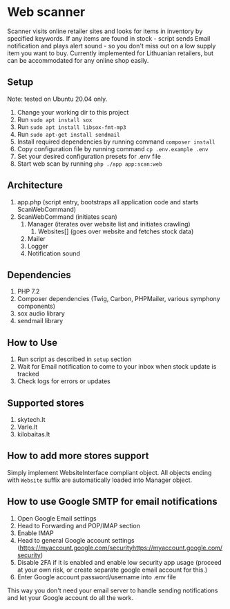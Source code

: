 # Web scanner

Scanner visits online retailer sites and looks for items in inventory by specified keywords. If any items are found in stock - script sends Email notification and plays alert sound - so you don't miss out on a low supply item you want to buy. Currently implemented for Lithuanian retailers, but can be accommodated for any online shop easily.

## Setup 

Note: tested on Ubuntu 20.04 only.

1. Change your working dir to this project
2. Run `sudo apt install sox`
3. Run `sudo apt install libsox-fmt-mp3`
4. Run `sudo apt-get install sendmail`
5. Install required dependencies by running command `composer install`
6. Copy configuration file by running command `cp .env.example .env`
7. Set your desired configuration presets for .env file
8. Start web scan by running `php ./app app:scan:web `

## Architecture

1. app.php (script entry, bootstraps all application code and starts ScanWebCommand)
2. ScanWebCommand (initiates scan)
   1. Manager (iterates over website list and initiates crawling)
      1. Websites[] (goes over website and fetches stock data)
   2. Mailer
   3. Logger
   4. Notification sound
   
## Dependencies

1. PHP 7.2
2. Composer dependencies (Twig, Carbon, PHPMailer, various symphony components)
3. sox audio library
4. sendmail library

## How to Use
1. Run script as described in `setup` section
2. Wait for Email notification to come to your inbox when stock update is tracked
3. Check logs for errors or updates

## Supported stores

1. skytech.lt
2. Varle.lt
3. kilobaitas.lt

## How to add more stores support

Simply implement WebsiteInterface compliant object. All objects ending with `Website` suffix are automatically loaded into Manager object.

## How to use Google SMTP for email notifications

1. Open Google Email settings
2. Head to Forwarding and POP/IMAP section
3. Enable IMAP
4. Head to general Google account settings (https://myaccount.google.com/securityhttps://myaccount.google.com/security)
5. Disable 2FA if it is enabled and enable low security app usage (proceed at your own risk, or create separate google email account for this.)
6. Enter Google account password/username into .env file

This way you don't need your email server to handle sending notifications and let your Google account do all the work.
